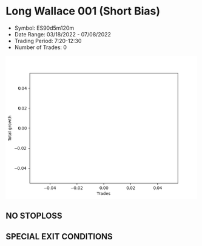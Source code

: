 # Long Wallace 001 (Short Bias)
- Symbol: ES90d5m120m
- Date Range: 03/18/2022 - 07/08/2022
- Trading Period: 7:20-12:30
- Number of Trades: 0

![Plot](LongWallace001ES90d5m120m(ShortBias).png)
## NO STOPLOSS









## SPECIAL EXIT CONDITIONS 
